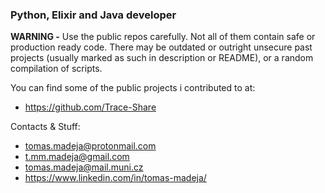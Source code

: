 ### Python, Elixir and Java developer

**WARNING -** Use the public repos carefully. Not all of them contain safe or production ready code. There may be outdated or outright unsecure past projects (usually marked as such in description or README), or a random compilation of scripts.  

You can find some of the public projects i contributed to at:
- <https://github.com/Trace-Share>

Contacts & Stuff:

- <tomas.madeja@protonmail.com>
- <t.mm.madeja@gmail.com>
- <tomas.madeja@mail.muni.cz>
- <https://www.linkedin.com/in/tomas-madeja/>

